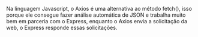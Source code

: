 Na linguagem Javascript, 
o Axios é uma alternativa ao método fetch(), 
isso porque ele consegue fazer análise automática de JSON e trabalha muito bem em parceria com o Express, 
enquanto o Axios envia a solicitação da web, o Express responde essas solicitações.